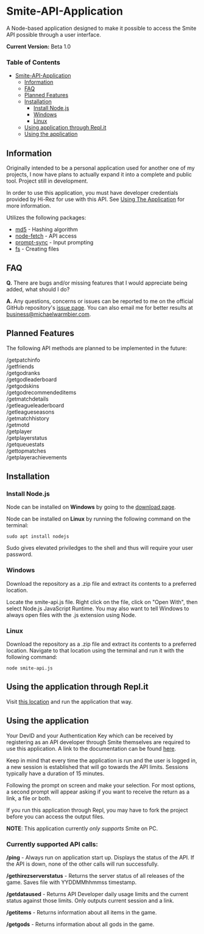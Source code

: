 # Smite-API-Application
A Node-based application designed to make it possible to access the Smite API possible through a user interface.

**Current Version:** Beta 1.0

### Table of Contents

- [Smite-API-Application](#smite-api-application)
  * [Information](#information)
  * [FAQ](#faq)
  * [Planned Features](#planned-features)
  * [Installation](#installation)
    + [Install Node.js](#install-nodejs)
    + [Windows](#windows)
    + [Linux](#linux)
  * [Using application through Repl.it](#using-the-application-through-replit)
  * [Using the application](#using-the-application)

## Information

Originally intended to be a personal application used for another one of my projects, I now have plans to actually expand it into a complete and public tool. Project still in development.

In order to use this application, you must have developer credentials provided by Hi-Rez for use with this API. See [Using The Application](#using-the-application) for more information.

Utilizes the following packages:

* [md5](https://www.npmjs.com/package/md5) - Hashing algorithm
* [node-fetch](https://www.npmjs.com/package/node-fetch) - API access
* [prompt-sync](https://www.npmjs.com/package/prompt-sync) - Input prompting
* [fs](https://www.npmjs.com/package/fs) - Creating files

## FAQ

**Q.** There are bugs and/or missing features that I would appreciate being added, what should I do?

**A.** Any questions, concerns or issues can be reported to me on the official GitHub repository's [issue page](https://github.com/MichaelWarmbier/Smite-API-Application/issues). You can also email me for better results at business@michaelwarmbier.com.

## Planned Features

The following API methods are planned to be implemented in the future:

/getpatchinfo<br>
/getfriends<br>
/getgodranks<br>
/getgodleaderboard<br>
/getgodskins<br>
/getgodrecommendeditems<br>
/getmatchdetails<br>
/getleagueleaderboard<br>
/getleagueseasons<br>
/getmatchhistory<br>
/getmotd<br>
/getplayer<br>
/getplayerstatus<br>
/getqueuestats<br>
/gettopmatches<br>
/getplayerachievements<br>

## Installation

### Install Node.js

Node can be installed on **Windows** by going to the [download page](https://nodejs.org/en/).

Node can be installed on **Linux** by running the following command on the terminal:

`sudo apt install nodejs`

Sudo gives elevated priviledges to the shell and thus will require your user password.

### Windows

Download the repository as a .zip file and extract its contents to a preferred location.

Locate the smite-api.js file. Right click on the file, click on "Open With", then select Node.js JavaScript Runtime. You may also want to tell Windows to always open files with the .js extension using Node.

### Linux

Download the repository as a .zip file and extract its contents to a preferred location. Navigate to that location using the terminal and run it with the following command:

`node smite-api.js`

## Using the application through Repl.it

Visit [this location](https://replit.com/@Kirbout/Smite-API-Application) and run the application that way.

## Using the application

Your DevID and your Authentication Key which can be received by registering as an API developer through Smite themselves are required to use this application. A link to the documentation can be found [here](https://webcdn.hirezstudios.com/hirez-studios/legal/smite-api-developer-guide.pdf).

Keep in mind that every time the application is run and the user is logged in, a new session is established that will go towards the API limits. Sessions typically have a duration of 15 minutes.

Following the prompt on screen and make your selection. For most options, a second prompt will appear asking if you want to receive the return as a link, a file or both.

If you run this application through Repl, you may have to fork the project before you can access the output files.

**NOTE**: This application currently _only supports_ Smite on PC.

### Currently supported API calls:

**/ping** - Always run on application start up. Displays the status of the API. If the API is down, none of the other calls will run successfully.<br>

**/gethirezserverstatus** - Returns the server status of all releases of the game. Saves file with YYDDMMhhmmss timestamp.<br>

**/getdataused** - Returns API Developer daily usage limits and the current status against those limits. Only outputs current session and a link. <br>

**/getitems** - Returns information about all items in the game.<br>

**/getgods** - Returns information about all gods in the game.<br>
